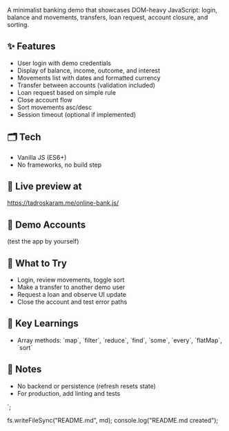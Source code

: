 
A minimalist banking demo that showcases DOM-heavy JavaScript: login, balance and movements, transfers, loan request, account closure, and sorting.

## ✨ Features
- User login with demo credentials
- Display of balance, income, outcome, and interest
- Movements list with dates and formatted currency
- Transfer between accounts (validation included)
- Loan request based on simple rule
- Close account flow
- Sort movements asc/desc
- Session timeout (optional if implemented)

## 🗂️ Tech
- Vanilla JS (ES6+)
- No frameworks, no build step

## 🚀 Live preview at

https://tadroskaram.me/online-bank.js/


## 🔑 Demo Accounts
(test the app by yourself)

## 🧪 What to Try
- Login, review movements, toggle sort
- Make a transfer to another demo user
- Request a loan and observe UI update
- Close the account and test error paths

## 🧠 Key Learnings
- Array methods: \`map\`, \`filter\`, \`reduce\`, \`find\`, \`some\`, \`every\`, \`flatMap\`, \`sort\`

## 🧹 Notes
- No backend or persistence (refresh resets state)
- For production, add linting and tests


`;

fs.writeFileSync("README.md", md);
console.log("README.md created");
